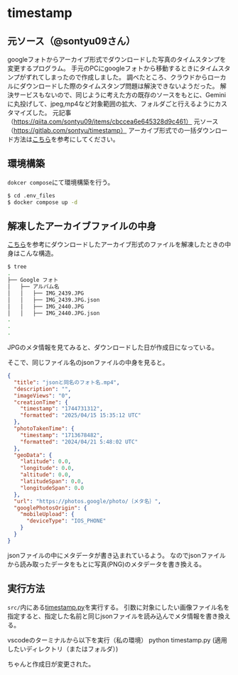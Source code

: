 # timestamp
## 元ソース（@sontyu09さん）
googleフォトからアーカイブ形式でダウンロードした写真のタイムスタンプを変更するプログラム。
手元のPCにgoogleフォトから移動するときにタイムスタンプがずれてしまったので作成しました。
調べたところ、クラウドからローカルにダウンロードした際のタイムスタンプ問題は解決できないようだった。
解決サービスもないので、同じように考えた方の既存のソースをもとに、Geminiに丸投げして、jpeg,mp4など対象範囲の拡大、フォルダごと行えるようにカスタマイズした。
元記事（https://qiita.com/sontyu09/items/cbccea6e645328d9c461）
元ソース（https://gitlab.com/sontyu/timestamp）
アーカイブ形式での一括ダウンロード方法は[こちら](https://support.google.com/accounts/answer/3024190?sjid=16825085842255200521-AP)を参考にしてください。

## 環境構築
`dokcer compose`にて環境構築を行う。


```sh
$ cd .env_files
$ docker compose up -d
```

## 解凍したアーカイブファイルの中身
[こちら](https://support.google.com/accounts/answer/3024190?sjid=16825085842255200521-AP)を参考にダウンロードしたアーカイブ形式のファイルを解凍したときの中身はこんな構造。

```sh
$ tree
.
├── Google フォト
│   ├── アルバム名
│   │   ├── IMG_2439.JPG
│   │   ├── IMG_2439.JPG.json
│   │   ├── IMG_2440.JPG
│   │   ├── IMG_2440.JPG.json
.
.
.
```
JPGのメタ情報を見てみると、ダウンロードした日が作成日になっている。

そこで、同じファイル名のjsonファイルの中身を見ると。

```.json
{
  "title": "jsonと同名のフォト名.mp4",
  "description": "",
  "imageViews": "0",
  "creationTime": {
    "timestamp": "1744731312",
    "formatted": "2025/04/15 15:35:12 UTC"
  },
  "photoTakenTime": {
    "timestamp": "1713678482",
    "formatted": "2024/04/21 5:48:02 UTC"
  },
  "geoData": {
    "latitude": 0.0,
    "longitude": 0.0,
    "altitude": 0.0,
    "latitudeSpan": 0.0,
    "longitudeSpan": 0.0
  },
  "url": "https://photos.google/photo/｛メタ名｝",
  "googlePhotosOrigin": {
    "mobileUpload": {
      "deviceType": "IOS_PHONE"
    }
  }
}
```

jsonファイルの中にメタデータが書き込まれているよう。
なのでjsonファイルから読み取ったデータをもとに写真(PNG)のメタデータを書き換える。


## 実行方法
`src/`内にある[timestamp.py](src/timestamp.py)を実行する。
引数に対象にしたい画像ファイル名を指定すると、指定した名前と同じjsonファイルを読み込んでメタ情報を書き換える。

vscodeのターミナルから以下を実行（私の環境）
python timestamp.py (適用したいディレクトリ（またはフォルダ）)  

ちゃんと作成日が変更された。